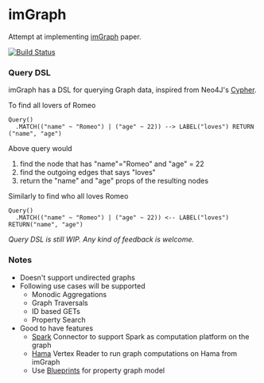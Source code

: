 # imGraph

Attempt at implementing [imGraph](http://euranova.eu/upl_docs/publications/imgraph--a-distributed-in-memory-graph-database.pdf) paper. 

[![Build Status](https://travis-ci.org/ashwanthkumar/imgraph.svg?branch=master)](https://travis-ci.org/ashwanthkumar/imgraph)

### Query DSL

imGraph has a DSL for querying Graph data, inspired from Neo4J's [Cypher](http://docs.neo4j.org/chunked/stable/cypher-query-lang.html).

To find all lovers of Romeo
```
Query()
  .MATCH(("name" ~ "Romeo") | ("age" ~ 22)) --> LABEL("loves") RETURN ("name", "age")
```

Above query would

1. find the node that has "name"="Romeo" and "age" = 22
2. find the outgoing edges that says "loves"
3. return the "name" and "age" props of the resulting nodes


Similarly to find who all loves Romeo
```
Query()
  .MATCH(("name" ~ "Romeo") | ("age" ~ 22)) <-- LABEL("loves") RETURN("name", "age")
```

*Query DSL is still WIP. Any kind of feedback is welcome.*

### Notes

- Doesn't support undirected graphs
- Following use cases will be supported
    - Monodic Aggregations
    - Graph Traversals
    - ID based GETs
    - Property Search
- Good to have features
    - [Spark](https://spark.apache.org/) Connector to support Spark as computation platform on the graph
    - [Hama](https://hama.apache.org/) Vertex Reader to run graph computations on Hama from imGraph 
    - Use [Blueprints](http://blueprints.tinkerpop.com/) for property graph model
